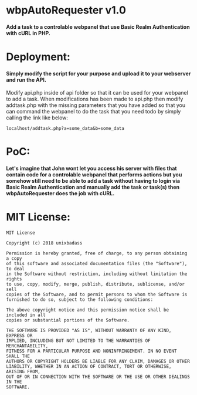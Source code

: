 # wbpAutoRequester v1.0
#### Add a task to a controlable webpanel that use Basic Realm Authentication with cURL in PHP.

# Deployment:
#### Simply modify the script for your purpose and upload it to your webserver and run the API.
Modify api.php inside of api folder so that it can be used for your webpanel to add a task.
When modifications has been made to api.php then modify addtask.php with the missing parameters that you have added so that you can command the webpanel to do the task that you need todo by simply calling the link like below:
```
localhost/addtask.php?a=some_data&b=some_data
```

# PoC:
#### Let's imagine that John wont let you access his server with files that contain code for a controlable webpanel that performs actions but you somehow still need to be able to add a task without having to login via Basic Realm Authentication and manually add the task or task(s) then wbpAutoRequester does the job with cURL.

# MIT License:
```
MIT License

Copyright (c) 2018 unixbadass

Permission is hereby granted, free of charge, to any person obtaining a copy
of this software and associated documentation files (the "Software"), to deal
in the Software without restriction, including without limitation the rights
to use, copy, modify, merge, publish, distribute, sublicense, and/or sell
copies of the Software, and to permit persons to whom the Software is
furnished to do so, subject to the following conditions:

The above copyright notice and this permission notice shall be included in all
copies or substantial portions of the Software.

THE SOFTWARE IS PROVIDED "AS IS", WITHOUT WARRANTY OF ANY KIND, EXPRESS OR
IMPLIED, INCLUDING BUT NOT LIMITED TO THE WARRANTIES OF MERCHANTABILITY,
FITNESS FOR A PARTICULAR PURPOSE AND NONINFRINGEMENT. IN NO EVENT SHALL THE
AUTHORS OR COPYRIGHT HOLDERS BE LIABLE FOR ANY CLAIM, DAMAGES OR OTHER
LIABILITY, WHETHER IN AN ACTION OF CONTRACT, TORT OR OTHERWISE, ARISING FROM,
OUT OF OR IN CONNECTION WITH THE SOFTWARE OR THE USE OR OTHER DEALINGS IN THE
SOFTWARE.
```
